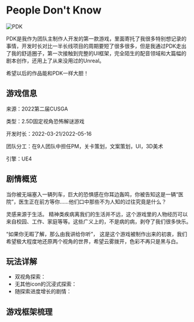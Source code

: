 # **People Don't Know**

![PDK](https://s2.loli.net/2022/09/22/2BXHWed8Dyr9h4z.png)

PDK是我作为团队主制作人开发的第一款游戏，里面寄托了我很多特别想记录的事情，开发时长对比一半长线项目的周期要短了很多很多，但是我通过PDK走出了我的舒适圈子，第一次接触到完整的UI框架，完全陌生的配音领域和大篇幅的剧本创作，还用上了从来没用过的Unreal。

希望以后的作品能和PDK一样大胆！

## 游戏信息

来源：2022第二届CUSGA

类型：2.5D固定视角恐怖解谜游戏

开发时长：2022-03-21/2022-05-16

团队分工：在9人团队中担任PM，关卡策划，文案策划，UI，3D美术

引擎：UE4

## 剧情概览

当你被无端塞入一辆列车，巨大的恐惧感在你耳边轰鸣，你被告知这是一辆“医院”，医生正在前方等你……他们口中那些不为人知的过往究竟是什么？

灵感来源于生活。
精神类疾病离我们的生活并不远，这个游戏里的人物经历可以来自校园、工作、家庭等等。这些广义上的，不是病的病，剥夺了我们很多快乐。

“如果你无暇了解，那么由我讲给你听”，
这是这个游戏被制作出来的初衷，我们希望极大程度地还原两个视角的世界，希望云雾拨开，色彩不再只是黑与白。

## 玩法详解

- 双视角探索：
- 无其他icon的沉浸式探索：
- 随探索进度增长的剧情：

## 游戏框架梳理



